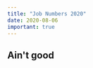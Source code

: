 ```yaml
---
title: "Job Numbers 2020"
date: 2020-08-06
important: true
---
```


<Container>
<h2>Ain't good</h2>
</Container>
